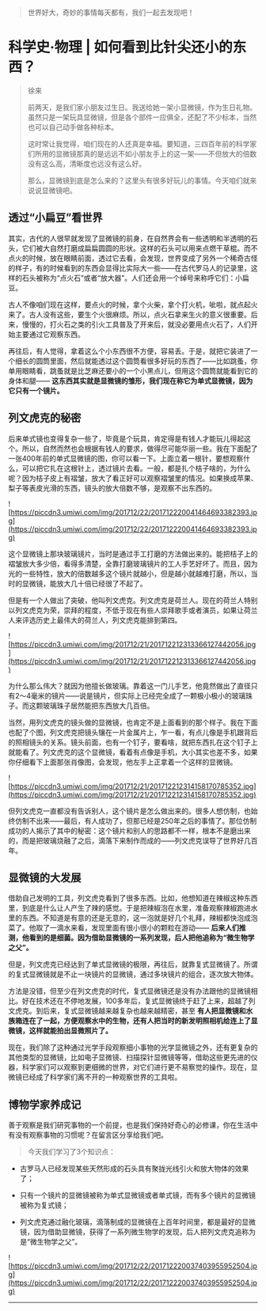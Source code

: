 > 世界好大，奇妙的事情每天都有，我们一起去发现吧！

# 科学史·物理 | 如何看到比针尖还小的东西？

> 徐来
> 
> 前两天，是我们家小朋友过生日。我送给她一架小显微镜，作为生日礼物。虽然只是一架玩具显微镜，但是各个部件一应俱全，还配了不少标本，当然也可以自己动手做各种标本。
> 
> 这时常让我觉得，咱们现在的人还真是幸福。要知道，三四百年前的科学家们所用的显微镜那真的是远远不如小朋友手上的这一架——不但放大的倍数没有这么高，清晰度也远没有这么好。
> 
> 那么，显微镜到底是怎么来的？这里头有很多好玩儿的事情。今天咱们就来说说显微镜吧。

## 透过“小扁豆”看世界

其实，古代的人很早就发现了显微镜的前身，在自然界会有一些透明和半透明的石头，它们被大自然打磨成扁扁圆圆的形状。这样的石头可以用来点燃干草棍。而不点火的时候，放在眼睛前面，透过它去看，会发现，世界变成了另外一个稀奇古怪的样子，有的时候看到的东西会显得比实际大一些——在古代罗马人的记录里，这样的石头被称为“点火石”或者“放大器”。人们还会用一个绰号来称呼它们：小扁豆。

古人不像咱们现在这样，要点火的时候，拿个火柴，拿个打火机，呲啦，就点起火来了。古人没有这些，要生个火很麻烦。所以，点火石拿来生火的意义很重要。后来，慢慢的，打火石之类的引火工具普及了开来后，就没必要用点火石了，人们开始主要通过它观察东西。

再往后，有人觉得，拿着这么个小东西很不方便，容易丢。于是，就把它装进了一个细长的圆筒里面，然后就能透过这个圆筒看很多好玩的东西了——比如跳蚤，你单用眼睛看，跳蚤就是比芝麻还要小的一个小黑点儿，但用这个圆筒就能看到它的身体和腿—— **这东西其实就是显微镜的雏形，我们现在称它为单式显微镜，因为它只有一个镜片。**

## 列文虎克的秘密

后来单式镜也变得复杂一些了，毕竟是个玩具，肯定得是有钱人才能玩儿得起这个。所以，自然而然也会根据有钱人的要求，做得尽可能华丽一些。我在下面配了一张400年前的单式显微镜的图，你可以看一下。上面立着一根针，要想观察什么，可以把它扎在这根针上，透过镜片去看。一般，都是扎个桔子啥的，为什么呢？因为桔子皮上有褶皱，放大了看正好可以观察褶皱里的情况。如果换成苹果、梨子等表皮光滑的东西，镜头的放大倍数不够，是观察不出东西的。

![https://piccdn3.umiwi.com/img/201712/22/201712220041464693382393.jpg](https://piccdn3.umiwi.com/img/201712/22/201712220041464693382393.jpg)

这个显微镜上那块玻璃镜片，当时是通过手工打磨的方法做出来的。能把桔子上的褶皱放大多少倍，看得多清楚，全靠打磨玻璃镜片的工人手艺好坏了。而且，因为光的一些特性，放大的倍数越多这个镜片就越小，但是越小就越难打磨，所以，当时的显微镜，能放大几十倍已经很了不起了。

但是有一个人做出了突破，他叫列文虎克。列文虎克是荷兰人。现在的荷兰人特别以列文虎克为荣，崇拜的程度，不低于现在有些人崇拜歌手或者演员，如果让荷兰人来评选历史上最伟大的荷兰人，列文虎克能排到第四。

![https://piccdn3.umiwi.com/img/201712/21/201712212313366127442056.jpg](https://piccdn3.umiwi.com/img/201712/21/201712212313366127442056.jpg)

为什么那么伟大？就因为他擅长做玻璃。靠着这一门儿手艺，他竟然做出了直径只有2～4毫米的镜片——说是镜片，但实际上已经完全成了一颗极小极小的玻璃珠子。而这颗玻璃珠子居然能把东西放大几百倍。

当然，用列文虎克的镜头做的显微镜，也肯定不是上面看到的那个样子。我在下面也配了个图，列文虎克把镜头镶在一片金属片上，乍一看，有点儿像是手机跟背后的照相镜头的关系。镜头前面，也有一个钉子，要看啥，就把东西扎在这个钉子上就能看了。列文虎克的这个显微镜，看着有点像是手机，大小其实也差不多，如果你仔细看下上面那张肖像图，会发现，他左手上正拿着一个这样的显微镜。

![https://piccdn3.umiwi.com/img/201712/21/201712212314158170785352.jpg](https://piccdn3.umiwi.com/img/201712/21/201712212314158170785352.jpg)

但列文虎克一直都没有告诉别人，这个镜片是怎么做出来的。很多人想仿制，也始终仿制不出来——最后，有人成功了，但那已经是250年之后的事情了。那位仿制成功的人揭示了其中的秘密：这个镜片和别人的思路都不一样，根本不是磨出来的，而是把玻璃烧融了之后，滴落下来制作而成的——列文虎克误导了世界好几百年。

## 显微镜的大发展

借助自己发明的工具，列文虎克看到了很多东西。比如，他想知道在辣椒这种东西里，到底是什么让人产生了辣的感觉。于是把辣椒泡在水里，准备观察辣椒跑进水里的东西。不知道是有意的还是无意的，这一泡就是好几个礼拜，辣椒都快泡成泡菜了。他取了一滴水来看，发现里面有很小很小的颗粒在游动—— **后来人们推测，他看到的是细菌。因为借助显微镜的一系列发现，后人把他追称为“微生物学之父”。**

但是，列文虎克已经达到了单式显微镜的极限，再往后，就靠复式显微镜了。所谓的复式显微镜就是不止一块镜片的显微镜，通过多块镜片的组合，逐次放大物体。

方法是没错，但至少在列文虎克的时代，复式显微镜还是没有办法跟他的显微镜相比。好在技术还在不停地发展，100多年后，复式显微镜终于赶了上来，超越了列文虎克。到后来，复式显微镜越来越复杂也越来越精密，甚至 **有人把显微镜和水族箱连在了一起，方便观察水中的生物，还有人把当时的新发明照相机给连上了显微镜，这样就能拍出显微照片了。**

现在，我们除了这种通过光学手段观察细小事物的光学显微镜之外，还有更复杂的其他类型的显微镜，比如电子显微镜、扫描探针显微镜等等，借助这些更先进的仪器，科学家们可以观察到更细微的世界，对它们进行更不易察觉的操作。现在，显微镜已经成了科学家们离不开的一种观察世界的工具啦。

## 博物学家养成记

善于观察是我们研究事物的一个前提，也是我们保持好奇心的必修课，你在生活中有没有观察事物的习惯呢？在留言区分享给我们吧。

> 今天我们学习了3个知识点：

* 古罗马人已经发现某些天然形成的石头具有聚拢光线引火和放大物体的效果了；

* 只有一个镜片的显微镜被称为单式显微镜或者单式镜，而有多个镜片的显微镜被称为复式镜；

* 列文虎克通过融化玻璃，滴落制成的显微镜在上百年时间里，都是最好的显微镜，因为借助显微镜，获得了一系列微生物学的发现，后人把列文虎克追称为是“微生物学之父”。

![https://piccdn3.umiwi.com/img/201712/22/201712220037403955952504.jpg](https://piccdn3.umiwi.com/img/201712/22/201712220037403955952504.jpg)

---
